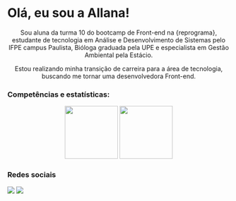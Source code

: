 # Olá, eu sou a Allana! 

<p align="center">
    Sou aluna da turma 10 do bootcamp de Front-end na {reprograma}, estudante de tecnologia em Análise e Desenvolvimento de Sistemas pelo IFPE campus Paulista, Bióloga graduada pela UPE e especialista em Gestão Ambiental pela Estácio. 
<p align="center">
    Estou realizando minha transição de carreira para a área de tecnologia, buscando me tornar uma desenvolvedora Front-end. 
    

### Competências e estatísticas:
      
<p align="center">
  <img height="120em" src="https://github-readme-stats-eight-theta.vercel.app/api?username=allanina&show_icons=true&theme=vue-dark"/>
  <img height="120em" src="https://github-readme-stats-eight-theta.vercel.app/api/top-langs/?username=allanina&layout=compact&langs_count=8&theme=vue-dark"/>

### Redes sociais

<a href="https://linkedin.com/in/allanaevellynmendes/"><img src="https://img.shields.io/badge/-Linkedin-008B8B?style=flat&logo=appveyor=&logoColor=white"/></a>
<a href="mailto:allanaevellynm@gmail.com"><img src="https://img.shields.io/badge/-Email-008B8B?style=flat&logo=appveyor=&logoColor=white"/></a>
</p>
